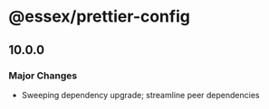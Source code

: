 # @essex/prettier-config

## 10.0.0

### Major Changes

- Sweeping dependency upgrade; streamline peer dependencies
